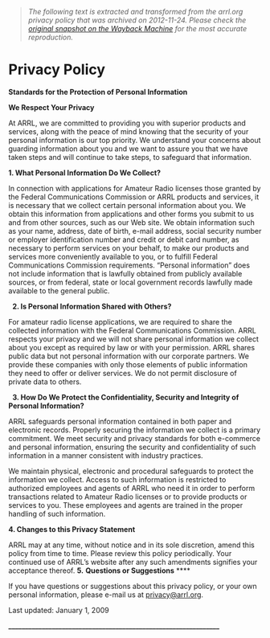 > *The following text is extracted and transformed from the arrl.org privacy policy that was archived on 2012-11-24. Please check the [original snapshot on the Wayback Machine](https://web.archive.org/web/20121124184732id_/http%3A//www.arrl.org/privacy-policy) for the most accurate reproduction.*

# Privacy Policy

**Standards for the Protection of Personal Information**

**We Respect Your Privacy**

At ARRL, we are committed to providing you with superior products and services, along with the peace of mind knowing that the security of your personal information is our top priority. We understand your concerns about guarding information about you and we want to assure you that we have taken steps and will continue to take steps, to safeguard that information.

**1\. What Personal Information Do We Collect?**

In connection with applications for Amateur Radio licenses those granted by the Federal Communications Commission or ARRL products and services, it is necessary that we collect certain personal information about you. We obtain this information from applications and other forms you submit to us and from other sources, such as our Web site. We obtain information such as your name, address, date of birth, e-mail address, social security number or employer identification number and credit or debit card number, as necessary to perform services on your behalf, to make our products and services more conveniently available to you, or to fulfill Federal Communications Commission requirements. “Personal information” does not include information that is lawfully obtained from publicly available sources, or from federal, state or local government records lawfully made available to the general public.

  **2\. Is Personal Information Shared with Others?**

For amateur radio license applications, we are required to share the collected information with the Federal Communications Commission. ARRL respects your privacy and we will not share personal information we collect about you except as required by law or with your permission. ARRL shares public data but not personal information with our corporate partners. We provide these companies with only those elements of public information they need to offer or deliver services. We do not permit disclosure of private data to others. 

  **3\. How Do We Protect the Confidentiality, Security and Integrity of Personal Information?**

ARRL safeguards personal information contained in both paper and electronic records. Properly securing the information we collect is a primary commitment. We meet security and privacy standards for both e-commerce and personal information, ensuring the security and confidentiality of such information in a manner consistent with industry practices.

We maintain physical, electronic and procedural safeguards to protect the information we collect. Access to such information is restricted to authorized employees and agents of ARRL who need it in order to perform transactions related to Amateur Radio licenses or to provide products or services to you. These employees and agents are trained in the proper handling of such information.

**4\. Changes to this Privacy Statement**

ARRL may at any time, without notice and in its sole discretion, amend this policy from time to time. Please review this policy periodically. Your continued use of ARRL’s website after any such amendments signifies your acceptance thereof. **5.** **Questions or Suggestions** ****  
  
If you have questions or suggestions about this privacy policy, or your own personal information, please e-mail us at [privacy@arrl.org](mailto:privacy@arrl.org).

Last updated: January 1, 2009

  
 **_______________________________________________________________**
